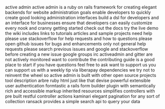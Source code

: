 active admin active admin is a ruby on rails framework for creating elegant backends for website administration goals enable developers to quickly create good looking administration interfaces build a dsl for developers and an interface for businesses ensure that developers can easily customize every nook and cranny getting started check out the docs try the live demo the wiki includes links to tutorials articles and sample projects need help please use stackoverflow for help requests and how to questions please open github issues for bugs and enhancements only not general help requests please search previous issues and google and stackoverflow before creating a new issue google groups irc activeadmin and gitter are not actively monitored want to contribute the contributing guide is a good place to start if you have questions feel free to ask want to support us you can support us with a weekly tip via liberapay dependencies we try not to reinvent the wheel so active admin is built with other open source projects tool description arbre ruby html just like that devise powerful extensible user authentication formtastic a rails form builder plugin with semantically rich and accessible markup inherited resources simplifies controllers with pre built restful controller actions kaminari elegant pagination for any sort of collection ransack provides a simple search api to query your data